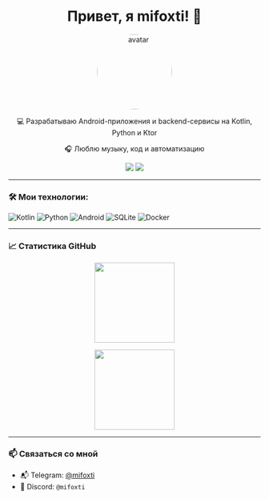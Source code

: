 <h1 align="center">Привет, я mifoxti! 👋</h1>

<p align="center">
  <img src="https://avatars.githubusercontent.com/mifoxti" width="150" height="150" style="border-radius:50%;" alt="avatar"/>
</p>

<p align="center">
  💻 Разрабатываю Android-приложения и backend-сервисы на Kotlin, Python и Ktor

</p>

<p align="center">
  🎧 Люблю музыку, код и автоматизацию  
</p>

<p align="center">
  <a href="https://t.me/mifoxti"><img src="https://img.shields.io/badge/Telegram-2CA5E0?style=for-the-badge&logo=telegram&logoColor=white" /></a>
  <a href="https://discord.com/users/mifoxti"><img src="https://img.shields.io/badge/Discord-5865F2?style=for-the-badge&logo=discord&logoColor=white" /></a>
</p>

---

### 🛠️ Мои технологии:

![Kotlin](https://img.shields.io/badge/Kotlin-0095D5?style=flat-square&logo=kotlin&logoColor=white)
![Python](https://img.shields.io/badge/Python-3776AB?style=flat-square&logo=python&logoColor=white)
![Android](https://img.shields.io/badge/Android-3DDC84?style=flat-square&logo=android&logoColor=white)
![SQLite](https://img.shields.io/badge/SQLite-003B57?style=flat-square&logo=sqlite&logoColor=white)
![Docker](https://img.shields.io/badge/Docker-2496ED?style=flat-square&logo=docker&logoColor=white)

---

### 📈 Статистика GitHub

<p align="center">
  <img src="https://github-readme-stats.vercel.app/api?username=mifoxti&show_icons=true&theme=tokyonight&hide_title=false&count_private=true" height="160"/>
</p>

<p align="center">
  <img src="https://github-readme-stats.vercel.app/api/top-langs/?username=mifoxti&layout=compact&theme=tokyonight&langs_count=8" height="160"/>
</p>

---

### 📫 Связаться со мной

- 📬 Telegram: [@mifoxti](https://t.me/mifoxti)
- 🧙 Discord: `@mifoxti`

